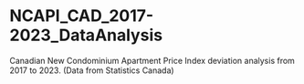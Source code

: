 # NCAPI_CAD_2017-2023_DataAnalysis
Canadian New Condominium Apartment Price Index deviation analysis from 2017 to 2023. (Data from Statistics Canada)
